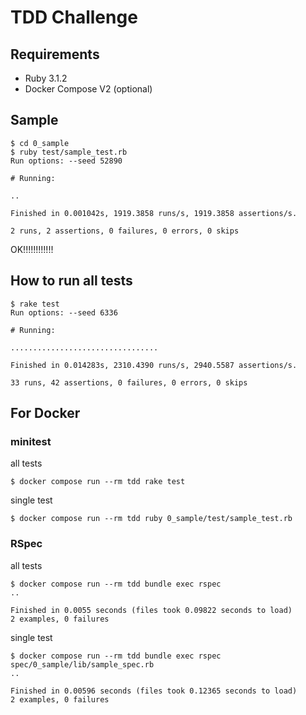 # TDD Challenge
## Requirements
- Ruby 3.1.2
- Docker Compose V2 (optional)

## Sample

```
$ cd 0_sample
$ ruby test/sample_test.rb
Run options: --seed 52890

# Running:

..

Finished in 0.001042s, 1919.3858 runs/s, 1919.3858 assertions/s.

2 runs, 2 assertions, 0 failures, 0 errors, 0 skips
```

OK!!!!!!!!!!!!

## How to run all tests
```
$ rake test
Run options: --seed 6336

# Running:

.................................

Finished in 0.014283s, 2310.4390 runs/s, 2940.5587 assertions/s.

33 runs, 42 assertions, 0 failures, 0 errors, 0 skips
```

## For Docker
### minitest
all tests
```
$ docker compose run --rm tdd rake test
```

single test
```
$ docker compose run --rm tdd ruby 0_sample/test/sample_test.rb
```

### RSpec
all tests
```
$ docker compose run --rm tdd bundle exec rspec
..

Finished in 0.0055 seconds (files took 0.09822 seconds to load)
2 examples, 0 failures
```

single test
```
$ docker compose run --rm tdd bundle exec rspec spec/0_sample/lib/sample_spec.rb
..

Finished in 0.00596 seconds (files took 0.12365 seconds to load)
2 examples, 0 failures
```
